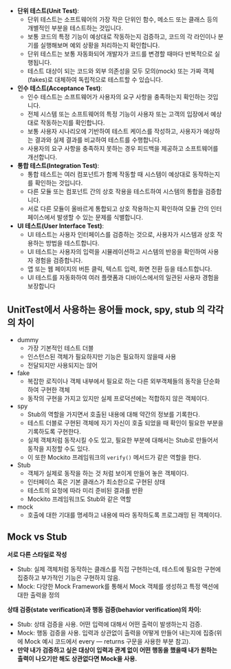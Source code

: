 - **단위 테스트(Unit Test)**:
  - 단위 테스트는 소프트웨어의 가장 작은 단위인 함수, 메소드 또는 클래스 등의 개별적인 부분을 테스트하는 것입니다.
  - 보통 코드의 특정 기능이 예상대로 작동하는지 검증하고, 코드의 각 라인이나 분기를 실행해보며 예외 상황을 처리하는지 확인합니다.
  - 단위 테스트는 보통 자동화되어 개발자가 코드를 변경할 때마다 반복적으로 실행됩니다.
  - 테스트 대상이 되는 코드와 외부 의존성을 모두 모의(mock) 또는 가짜 객체(fakes)로 대체하여 독립적으로 테스트할 수 있습니다.
- **인수 테스트(Acceptance Test)**:
  - 인수 테스트는 소프트웨어가 사용자의 요구 사항을 충족하는지 확인하는 것입니다.
  - 전체 시스템 또는 소프트웨어의 특정 기능이 사용자 또는 고객의 입장에서 예상대로 작동하는지를 확인합니다.
  - 보통 사용자 시나리오에 기반하여 테스트 케이스를 작성하고, 사용자가 예상하는 결과와 실제 결과를 비교하여 테스트를 수행합니다.
  - 사용자의 요구 사항을 충족하지 못하는 경우 피드백을 제공하고 소프트웨어를 개선합니다.
- **통합 테스트(Integration Test)**:
  - 통합 테스트는 여러 컴포넌트가 함께 작동할 때 시스템이 예상대로 동작하는지를 확인하는 것입니다.
  - 다른 모듈 또는 컴포넌트 간의 상호 작용을 테스트하여 시스템의 통합을 검증합니다.
  - 서로 다른 모듈이 올바르게 통합되고 상호 작용하는지 확인하여 모듈 간의 인터페이스에서 발생할 수 있는 문제를 식별합니다.
- **UI 테스트(User Interface Test)**:
  - UI 테스트는 사용자 인터페이스를 검증하는 것으로, 사용자가 시스템과 상호 작용하는 방법을 테스트합니다.
  - UI 테스트는 사용자의 입력을 시뮬레이션하고 시스템의 반응을 확인하여 사용자 경험을 검증합니다.
  - 앱 또는 웹 페이지의 버튼 클릭, 텍스트 입력, 화면 전환 등을 테스트합니다.
  - UI 테스트를 자동화하여 여러 플랫폼과 디바이스에서의 일관된 사용자 경험을 보장합니다



## UnitTest에서 사용하는 용어들 mock, spy, stub 의 각각의 차이

- dummy
  - 가장 기본적인 테스트 더블
  - 인스턴스된 객체가 필요하지만 기능은 필요하지 않을때 사용
  - 전달되지만 사용되지는 않어
- fake
  - 복잡한 로직이나 객체 내부에서 필요로 하는 다른 외부객체들의 동작을 단순화 하여 구현한 객체
  - 동작의 구현을 가지고 있지만 실제 프로덕션에는 적합하지 않은 객체이다.
- spy
  - Stub의 역할을 가지면서 호출된 내용에 대해 약간의 정보를 기록한다.
  - 테스트 더블로 구현된 객체에 자기 자신이 호출 되었을 때 확인이 필요한 부분을 기록하도록 구현한다.
  - 실제 객체처럼 동작시킬 수도 있고, 필요한 부분에 대해서는 Stub로 만들어서 동작을 지정할 수도 있다.
  - 이 또한 Mockito 프레임워크의 `verify()` 메서드가 같은 역할을 한다.
- Stub
  - 객체가 실제로 동작을 하는 것 처럼 보이게 만들어 놓은 객체이다.
  - 인터페이스 혹은 기본 클래스가 최소한으로 구현된 상태
  - 테스트의 요청에 따라 미리 준비된 결과를 반환
  -  Mockito 프레임워크도 Stub와 같은 역할
- mock
  - 호출에 대한 기대를 명세하고 내용에 따라 동작하도록 프로그래밍 된 객체이다.



## Mock vs Stub

**서로 다른 스타일로 작성**

- Stub: 실제 객체처럼 동작하는 클래스를 직접 구현하는데, 테스트에 필요한 구현에 집중하고 부가적인 기능은 구현하지 않음.
- Mock: 다양한 Mock Framework를 통해서 Mock 객체를 생성하고 특정 액션에 대한 출력을 정의

**상태 검증(state verification)과 행동 검증(behavior verification)의 차이:**

- Stub: 상태 검증을 사용. 어떤 입력에 대해서 어떤 출력이 발생하는지 검증.
- Mock: 행동 검증을 사용. 입력과 상관없이 출력을 어떻게 만들어 내는지에 집중(위에 Mock 예시 코드에서 every — returns 구문을 사용한 부분 참고).
- **만약 내가 검증하고 싶은 대상이 입력과 관계 없이 어떤 행동을 했을때 내가 원하는 출력이 나오기만 해도 상관없다면 Mock을 사용.**